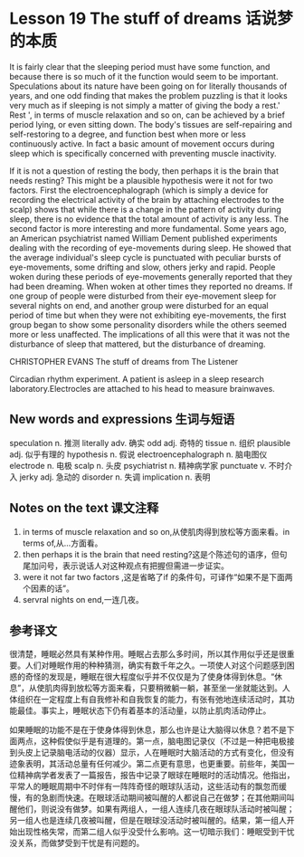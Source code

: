 # Lesson 19 The stuff of dreams 话说梦的本质
It is fairly clear that the sleeping period must have some function, and because there is so much of it the function would seem to be important. Speculations about its nature have been going on for literally thousands of years, and one odd finding that makes the problem puzzling is that it looks very much as if sleeping is not simply a matter of giving the body a rest.' Rest ', in terms of muscle relaxation and so on, can be achieved by a brief period lying, or even sitting down. The body's tissues are self-repairing and self-restoring to a degree, and function best when more or less continuously active. In fact a basic amount of movement occurs during sleep which is specifically concerned with preventing muscle inactivity.

If it is not a question of resting the body, then perhaps it is the brain that needs resting? This might be a plausible hypothesis were it not for two factors. First the electroencephalograph (which is simply a device for recording the electrical activity of the brain by attaching electrodes to the scalp) shows that while there is a change in the pattern of activity during sleep, there is no evidence that the total amount of activity is any less. The second factor is more interesting and more fundamental. Some years ago, an American psychiatrist named William Dement published experiments dealing with the recording of eye-movements during sleep. He showed that the average individual's sleep cycle is punctuated with peculiar bursts of eye-movements, some drifting and slow, others jerky and rapid. People woken during these periods of eye-movements generally reported that they had been dreaming. When woken at other times they reported no dreams. If one group of people were disturbed from their eye-movement sleep for several nights on end, and another group were disturbed for an equal period of time but when they were not exhibiting eye-movements, the first group began to show some personality disorders while the others seemed more or less unaffected. The implications of all this were that it was not the disturbance of sleep that mattered, but the disturbance of dreaming.

CHRISTOPHER EVANS The stuff of dreams from The Listener
	
	
Circadian rhythm experiment. A patient is asleep in a sleep research laboratory.Electrocles are attached to his head to measure brainwaves.

## New words and expressions 生词与短语

speculation n. 推测
literally adv. 确实
odd adj. 奇特的
tissue n. 组织
plausible adj. 似乎有理的
hypothesis n. 假说
electroencephalograph n. 脑电图仪
electrode n. 电极
scalp n. 头皮
psychiatrist n. 精神病学家
punctuate v. 不时介入
jerky adj. 急动的
disorder n. 失调
implication n. 表明

## Notes on the text 课文注释

1. in terms of muscle relaxation and so on,从使肌肉得到放松等方面来看。in terms of,从...方面看。
2. then perhaps it is the brain that need resting?这是个陈述句的语序，但句尾加问号，表示说话人对这种观点有把握但需进一步证实。
3. were it not far two factors ,这是省略了if 的条件句，可译作“如果不是下面两个因素的话”。
4. servral nights on end,一连几夜。

## 参考译文

很清楚，睡眠必然具有某种作用。睡眠占去那么多时间，所以其作用似乎还是很重要。人们对睡眠作用的种种猜测，确实有数千年之久。一项使人对这个问题感到困惑的奇怪的发现是，睡眠在很大程度似乎并不仅仅是为了使身体得到休息。“休息”，从使肌肉得到放松等方面来看，只要稍微躺一躺，甚至坐一坐就能达到。人体组织在一定程度上有自我修补和自我恢复的能力，有张有弛地连续活动时，其功能最佳。事实上，睡眠状态下仍有着基本的活动量，以防止肌肉活动停止。

如果睡眠的功能不是在于使身体得到休息，那么也许是让大脑得以休息？若不是下面两点，这种假使似乎是有道理的。第一点，脑电图记录仪（不过是一种把电极接到头皮上记录脑电活动的仪器）显示，人在睡眠时大脑活动的方式有变化，但没有迹象表明，其活动总量有任何减少。第二点更有意思，也更重要。前些年，美国一位精神病学者发表了一篇报告，报告中记录了眼球在睡眠时的活动情况。他指出，平常人的睡眠周期中不时伴有一阵阵奇怪的眼球队活动，这些活动有的飘忽而缓慢，有的急剧而快速。在眼球活动期间被叫醒的人都说自己在做梦；在其他期间叫醒他们，则说没有做梦。如果有两组人，一组人连续几夜在眼球队活动时被叫醒；另一组人也是连续几夜被叫醒，但是在眼球没活动时被叫醒的。结果，第一组人开始出现性格失常，而第二组人似乎没受什么影响。这一切暗示我们：睡眠受到干忧没关系，而做梦受到干忧是有问题的。
